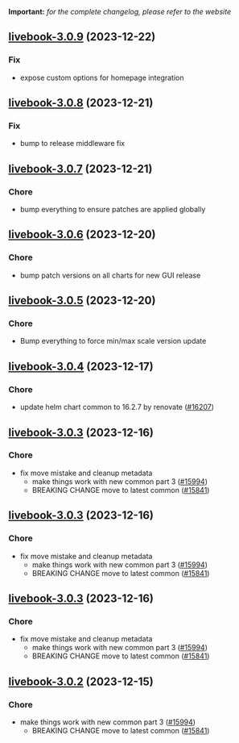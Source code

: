 **Important:**
*for the complete changelog, please refer to the website*




## [livebook-3.0.9](https://github.com/truecharts/charts/compare/livebook-3.0.8...livebook-3.0.9) (2023-12-22)

### Fix

- expose custom options for homepage integration
  
  


## [livebook-3.0.8](https://github.com/truecharts/charts/compare/livebook-3.0.7...livebook-3.0.8) (2023-12-21)

### Fix

- bump to release middleware fix
  
  


## [livebook-3.0.7](https://github.com/truecharts/charts/compare/livebook-3.0.6...livebook-3.0.7) (2023-12-21)

### Chore

- bump everything to ensure patches are applied globally
  
  


## [livebook-3.0.6](https://github.com/truecharts/charts/compare/livebook-3.0.5...livebook-3.0.6) (2023-12-20)

### Chore

- bump patch versions on all charts for new GUI release
  
  


## [livebook-3.0.5](https://github.com/truecharts/charts/compare/livebook-3.0.4...livebook-3.0.5) (2023-12-20)

### Chore

- Bump everything to force min/max scale version update
  
  


## [livebook-3.0.4](https://github.com/truecharts/charts/compare/livebook-3.0.3...livebook-3.0.4) (2023-12-17)

### Chore

- update helm chart common to 16.2.7 by renovate ([#16207](https://github.com/truecharts/charts/issues/16207))
  
  


## [livebook-3.0.3](https://github.com/truecharts/charts/compare/livebook-2.0.14...livebook-3.0.3) (2023-12-16)

### Chore

- fix move mistake and cleanup metadata
  - make things work with new common part 3 ([#15994](https://github.com/truecharts/charts/issues/15994))
  - BREAKING CHANGE move to latest common ([#15841](https://github.com/truecharts/charts/issues/15841))
  
  


## [livebook-3.0.3](https://github.com/truecharts/charts/compare/livebook-2.0.14...livebook-3.0.3) (2023-12-16)

### Chore

- fix move mistake and cleanup metadata
  - make things work with new common part 3 ([#15994](https://github.com/truecharts/charts/issues/15994))
  - BREAKING CHANGE move to latest common ([#15841](https://github.com/truecharts/charts/issues/15841))
  
  


## [livebook-3.0.3](https://github.com/truecharts/charts/compare/livebook-2.0.14...livebook-3.0.3) (2023-12-16)

### Chore

- fix move mistake and cleanup metadata
  - make things work with new common part 3 ([#15994](https://github.com/truecharts/charts/issues/15994))
  - BREAKING CHANGE move to latest common ([#15841](https://github.com/truecharts/charts/issues/15841))
  
  


## [livebook-3.0.2](https://github.com/truecharts/charts/compare/livebook-2.0.14...livebook-3.0.2) (2023-12-15)

### Chore

- make things work with new common part 3 ([#15994](https://github.com/truecharts/charts/issues/15994))
  - BREAKING CHANGE move to latest common ([#15841](https://github.com/truecharts/charts/issues/15841))
